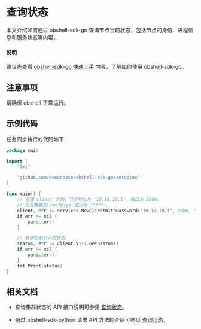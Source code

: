 # 查询状态

本文介绍如何通过 obshell-sdk-go 查询节点当前状态，包括节点的身份、进程信息和服务状态等内容。

<main id="notice" type='explain'>
  <h4>说明</h4>
  <p>建议先查看 <a href='../100.quickstart-of-go.md'>obshell-sdk-go 快速上手</a> 内容，了解如何使用 obshell-sdk-go。</p>
</main>

## 注意事项

请确保 obshell 正常运行。

## 示例代码

任务同步执行的代码如下：

```go
package main

import (
    "fmt"

    "github.com/oceanbase/obshell-sdk-go/services"
)

func main() {
    // 创建 client 实例，节点地址为 '10.10.10.1'，端口为 2886。
    // 所在集群的 root@sys 密码为 '****'。
    client, err := services.NewClientWithPassword("10.10.10.1", 2886, "***")
    if err != nil {
        panic(err)
    }

    // 获取当前节点的状态。
    status, err := client.V1().GetStatus()
    if err != nil {
        panic(err)
    }
    fmt.Print(status)
}
```

## 相关文档

* 查询集群状态的 API 接口说明可参见 [查询状态](../../../400.obshell-api-reference/100.obshell-management/1600.get-status.md)。

* 通过 obshell-sdk-python 请求 API 方法的介绍可参见 [查询状态](../../100.python/110.obshell-management/1600.get-status-of-python.md)。
